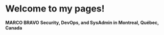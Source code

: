 # Welcome to my pages!

**MARCO BRAVO**
**Security, DevOps, and SysAdmin in Montreal, Québec, Canada**


